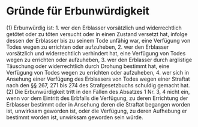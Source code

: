 # Gründe für Erbunwürdigkeit

(1) Erbunwürdig ist:  1.
 wer den Erblasser vorsätzlich und widerrechtlich getötet oder zu töten versucht oder in einen Zustand versetzt hat, infolge dessen der Erblasser bis zu seinem Tode unfähig war, eine Verfügung von Todes wegen zu errichten oder aufzuheben,
 2.
 wer den Erblasser vorsätzlich und widerrechtlich verhindert hat, eine Verfügung von Todes wegen zu errichten oder aufzuheben,
 3.
 wer den Erblasser durch arglistige Täuschung oder widerrechtlich durch Drohung bestimmt hat, eine Verfügung von Todes wegen zu errichten oder aufzuheben,
 4.
 wer sich in Ansehung einer Verfügung des Erblassers von Todes wegen einer Straftat nach den §§ 267, 271 bis 274 des Strafgesetzbuchs schuldig gemacht hat.
(2) Die Erbunwürdigkeit tritt in den Fällen des Absatzes 1 Nr. 3, 4 nicht ein, wenn vor dem Eintritt des Erbfalls die Verfügung, zu deren Errichtung der Erblasser bestimmt oder in Ansehung deren die Straftat begangen worden ist, unwirksam geworden ist, oder die Verfügung, zu deren Aufhebung er bestimmt worden ist, unwirksam geworden sein würde. 

